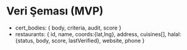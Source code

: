 # Veri Şeması (MVP)
- cert_bodies: { body, criteria, audit, score }
- restaurants: { id, name, coords:{lat,lng}, address, cuisines[], halal:{status, body, score, lastVerified}, website, phone }
